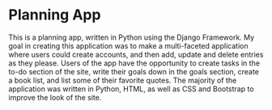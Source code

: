 # Planning App

This is a planning app, written in Python using the Django Framework. My goal in creating this application was to
make a multi-faceted application where users could create accounts, and then add, update and delete entries as they please.
Users of the app have the opportunity to create tasks in the to-do section of the site, write their goals down in the
goals section, create a book list, and list some of their favorite quotes. The majority of the application was written in
Python, HTML, as well as CSS and Bootstrap to improve the look of the site.
